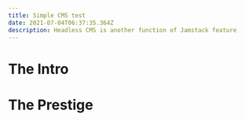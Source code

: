 ```yaml
---
title: Simple CMS test
date: 2021-07-04T06:37:35.364Z
description: Headless CMS is another function of Jamstack feature
---
```

# The Intro
# The Prestige